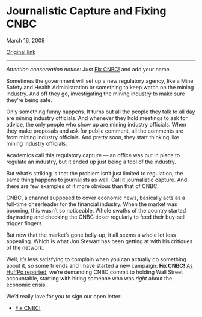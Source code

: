 Journalistic Capture and Fixing CNBC
====================================

March 16, 2009

[Original link](http://www.aaronsw.com/weblog/fixcnbc)

* * * * *

*Attention conservation notice:* Just [Fix CNBC!](http://fixcnbc.com/a)
and add your name.

Sometimes the government will set up a new regulatory agency, like a
Mine Safety and Health Administration or something to keep watch on the
mining industry. And off they go, investigating the mining industry to
make sure they’re being safe.

Only something funny happens. It turns out all the people they talk to
all day are mining industry officials. And whenever they hold meetings
to ask for advice, the only people who show up are mining industry
officials. When they make proposals and ask for public comment, all the
comments are from mining industry officials. And pretty soon, they start
thinking like mining industry officials.

Academics call this regulatory capture — an office was put in place to
regulate an industry, but it ended up just being a tool of the industry.

But what’s striking is that the problem isn’t just limited to
regulation; the same thing happens to journalists as well. Call it
journalistic capture. And there are few examples of it more obvious than
that of CNBC.

CNBC, a channel supposed to cover economic news, basically acts as a
full-time cheerleader for the financial industry. When the market was
booming, this wasn’t so noticeable. Whole swaths of the country started
daytrading and checking the CNBC ticker regularly to feed their buy-sell
trigger fingers.

But now that the market’s gone belly-up, it all seems a whole lot less
appealing. Which is what Jon Stewart has been getting at with his
critiques of the network.

Well, it’s less satisfying to complain when you can actually do
something about it, so some friends and I have started a new campaign:
**Fix CNBC!** [As HuffPo
reported](http://www.huffingtonpost.com/2009/03/16/economists-progresses-pet_n_175249.html),
we’re demanding CNBC commit to holding Wall Street accountable, starting
with hiring someone who was *right* about the economic crisis.

We’d really love for you to sign our open letter:

-   [Fix CNBC!](http://fixcnbc.com/a)

